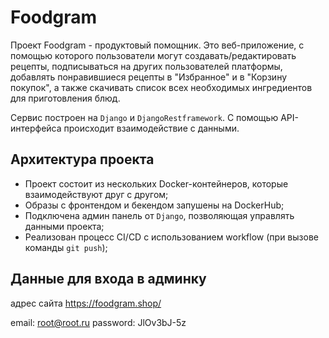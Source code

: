 # Foodgram

Проект Foodgram - продуктовый помощник.
Это веб-приложение, с помощью которого пользователи могут создавать/редактировать рецепты, подписываться на других пользователей платформы, добавлять понравившиеся рецепты в "Избранное" и в "Корзину покупок", а также скачивать список всех необходимых ингредиентов для приготовления блюд.

Сервис построен на `Django` и `DjangoRestframework`. С помощью API-интерфейса происходит взаимодействие с данными.

## Архитектура проекта

- Проект состоит из нескольких Docker-контейнеров, которые взаимодействуют друг с другом;
- Образы с фронтендом и бекендом запушены на DockerHub;
- Подключена админ панель от `Django`, позволяющая управлять данными проекта;
- Реализован процесс CI/CD с использованием workflow (при вызове команды `git push`);

## Данные для входа в админку

адрес сайта https://foodgram.shop/

email: root@root.ru
password: JlOv3bJ-5z
